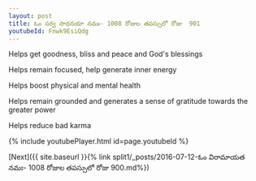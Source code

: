 ```yaml
---
layout: post
title: ఓం సర్వ సాధనయా నమః- 1008 రోజుల తపస్సులో రోజు  901
youtubeId: Fnwk9EsiQdg
---
```

 
 
Helps get goodness, bliss and peace and God's blessings
 
Helps remain focused, help generate inner energy 
 
Helps boost physical and mental health 
 
Helps remain grounded and generates a sense of gratitude towards the greater power 
 
Helps reduce bad karma
 
 
 
 


{% include youtubePlayer.html id=page.youtubeId %}
 
[Next]({{ site.baseurl }}{% link  split1/_posts/2016-07-12-ఓం విరామాయత నమః- 1008 రోజుల తపస్సులో రోజు  900.md%})
 
